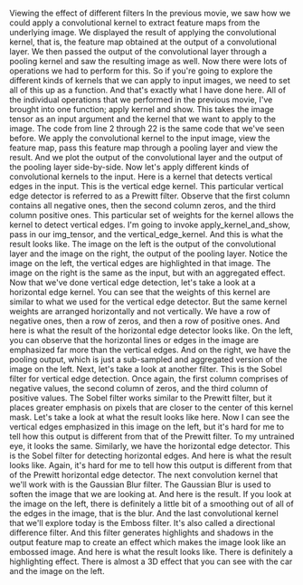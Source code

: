 Viewing the effect of different filters
In the previous movie, we saw how we could apply a convolutional kernel to extract feature maps from the underlying image. We displayed the result of applying the convolutional kernel, that is, the feature map obtained at the output of a convolutional layer. We then passed the output of the convolutional layer through a pooling kernel and saw the resulting image as well. Now there were lots of operations we had to perform for this. So if you're going to explore the different kinds of kernels that we can apply to input images, we need to set all of this up as a function. And that's exactly what I have done here. All of the individual operations that we performed in the previous movie, I've brought into one function; apply kernel and show. This takes the image tensor as an input argument and the kernel that we want to apply to the image. The code from line 2 through 22 is the same code that we've seen before. We apply the convolutional kernel to the input image, view the feature map, pass this feature map through a pooling layer and view the result. And we plot the output of the convolutional layer and the output of the pooling layer side-by-side. Now let's apply different kinds of convolutional kernels to the input. Here is a kernel that detects vertical edges in the input. This is the vertical edge kernel. This particular vertical edge detector is referred to as a Prewitt filter. Observe that the first column contains all negative ones, then the second column zeros, and the third column positive ones. This particular set of weights for the kernel allows the kernel to detect vertical edges. I'm going to invoke apply_kernel_and_show, pass in our img_tensor, and the vertical_edge_kernel. And this is what the result looks like. The image on the left is the output of the convolutional layer and the image on the right, the output of the pooling layer. Notice the image on the left, the vertical edges are highlighted in that image. The image on the right is the same as the input, but with an aggregated effect. Now that we've done vertical edge detection, let's take a look at a horizontal edge kernel. You can see that the weights of this kernel are similar to what we used for the vertical edge detector. But the same kernel weights are arranged horizontally and not vertically. We have a row of negative ones, then a row of zeros, and then a row of positive ones. And here is what the result of the horizontal edge detector looks like. On the left, you can observe that the horizontal lines or edges in the image are emphasized far more than the vertical edges. And on the right, we have the pooling output, which is just a sub-sampled and aggregated version of the image on the left. Next, let's take a look at another filter. This is the Sobel filter for vertical edge detection. Once again, the first column comprises of negative values, the second column of zeros, and the third column of positive values. The Sobel filter works similar to the Prewitt filter, but it places greater emphasis on pixels that are closer to the center of this kernel mask. Let's take a look at what the result looks like here. Now I can see the vertical edges emphasized in this image on the left, but it's hard for me to tell how this output is different from that of the Prewitt filter. To my untrained eye, it looks the same. Similarly, we have the horizontal edge detector. This is the Sobel filter for detecting horizontal edges. And here is what the result looks like. Again, it's hard for me to tell how this output is different from that of the Prewitt horizontal edge detector. The next convolution kernel that we'll work with is the Gaussian Blur filter. The Gaussian Blur is used to soften the image that we are looking at. And here is the result. If you look at the image on the left, there is definitely a little bit of a smoothing out of all of the edges in the image, that is the blur. And the last convolutional kernel that we'll explore today is the Emboss filter. It's also called a directional difference filter. And this filter generates highlights and shadows in the output feature map to create an effect which makes the image look like an embossed image. And here is what the result looks like. There is definitely a highlighting effect. There is almost a 3D effect that you can see with the car and the image on the left.